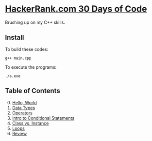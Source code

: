# [HackerRank.com 30 Days of Code](https://www.hackerrank.com/domains/tutorials/30-days-of-code)

Brushing up on my C++ skills.

## Install

To build these codes:

    g++ main.cpp

To execute the programs:

    ./a.exe

## Table of Contents

0. [Hello, World](HelloWorld/main.cpp)
1. [Data Types](DataTypes/main.cpp)
2. [Operators](Operators/main.cpp)
3. [Intro to Conditional Statements](Condition/main.cpp)
4. [Class vs. Instance](ClassInstance/)
5. [Loops](Loops/)
6. [Review](Review/)

